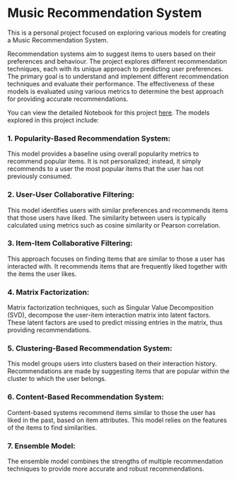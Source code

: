 # Music Recommendation System

This is a personal project focused on exploring various models for creating a Music Recommendation System.

Recommendation systems aim to suggest items to users based on their preferences and behaviour. The project explores different recommendation techniques, each with its unique approach to predicting user preferences. The primary goal is to understand and implement different recommendation techniques and evaluate their performance. The effectiveness of these models is evaluated using various metrics to determine the best approach for providing accurate recommendations.

You can view the detailed Notebook for this project [here](https://github.com/Najd-Binrabah/Music-Recommendation-System/blob/main/Music_Recommendation_System.ipynb). The models explored in this project include:

### 1. Popularity-Based Recommendation System:
This model provides a baseline using overall popularity metrics to recommend popular items. It is not personalized; instead, it simply recommends to a user the most popular items that the user has not previously consumed.

### 2. User-User Collaborative Filtering:
This model identifies users with similar preferences and recommends items that those users have liked. The similarity between users is typically calculated using metrics such as cosine similarity or Pearson correlation.

### 3. Item-Item Collaborative Filtering:
This approach focuses on finding items that are similar to those a user has interacted with. It recommends items that are frequently liked together with the items the user likes.

### 4. Matrix Factorization:
Matrix factorization techniques, such as Singular Value Decomposition (SVD), decompose the user-item interaction matrix into latent factors. These latent factors are used to predict missing entries in the matrix, thus providing recommendations.

### 5. Clustering-Based Recommendation System:
This model groups users into clusters based on their interaction history. Recommendations are made by suggesting items that are popular within the cluster to which the user belongs.

### 6. Content-Based Recommendation System:
Content-based systems recommend items similar to those the user has liked in the past, based on item attributes. This model relies on the features of the items to find similarities.

### 7. Ensemble Model:
The ensemble model combines the strengths of multiple recommendation techniques to provide more accurate and robust recommendations.
